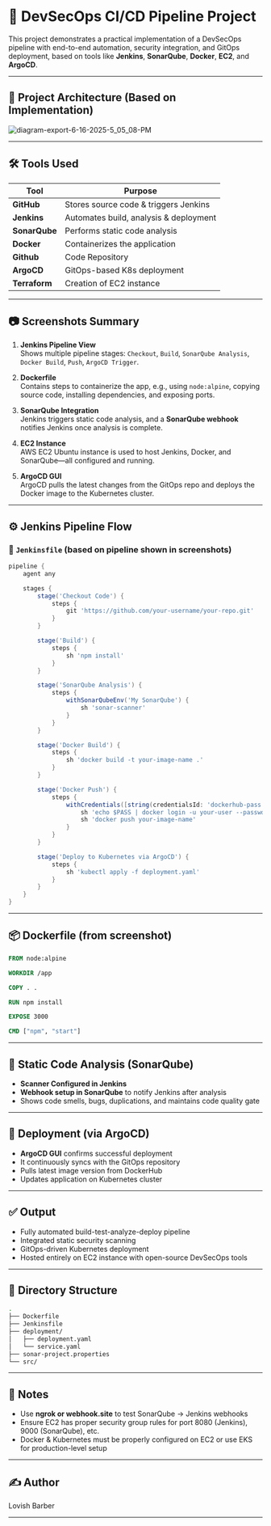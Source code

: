    
# 🚀 DevSecOps CI/CD Pipeline Project

This project demonstrates a practical implementation of a DevSecOps pipeline with end-to-end automation, security integration, and GitOps deployment, based on tools like **Jenkins**, **SonarQube**, **Docker**, **EC2**, and **ArgoCD**.

---

## 📌 Project Architecture (Based on Implementation)
![diagram-export-6-16-2025-5_05_08-PM](https://github.com/user-attachments/assets/e208754d-8ed9-4f40-929d-8661eb041a1e)

---

## 🛠 Tools Used

| Tool        | Purpose                                 |
|-------------|------------------------------------------|
| **GitHub**  | Stores source code & triggers Jenkins    |
| **Jenkins** | Automates build, analysis & deployment   |
| **SonarQube** | Performs static code analysis           |
| **Docker**  | Containerizes the application            |
| **Github**     | Code Repository                       |
| **ArgoCD**  | GitOps-based K8s deployment              |
| **Terraform**| Creation of EC2 instance                |
---

## 📷 Screenshots Summary

1. **Jenkins Pipeline View**  
   Shows multiple pipeline stages: `Checkout`, `Build`, `SonarQube Analysis`, `Docker Build`, `Push`, `ArgoCD Trigger`.

2. **Dockerfile**  
   Contains steps to containerize the app, e.g., using `node:alpine`, copying source code, installing dependencies, and exposing ports.

3. **SonarQube Integration**  
   Jenkins triggers static code analysis, and a **SonarQube webhook** notifies Jenkins once analysis is complete.

4. **EC2 Instance**  
   AWS EC2 Ubuntu instance is used to host Jenkins, Docker, and SonarQube—all configured and running.

5. **ArgoCD GUI**  
   ArgoCD pulls the latest changes from the GitOps repo and deploys the Docker image to the Kubernetes cluster.

---

## ⚙️ Jenkins Pipeline Flow

### 📄 `Jenkinsfile` (based on pipeline shown in screenshots)

```groovy
pipeline {
    agent any

    stages {
        stage('Checkout Code') {
            steps {
                git 'https://github.com/your-username/your-repo.git'
            }
        }

        stage('Build') {
            steps {
                sh 'npm install'
            }
        }

        stage('SonarQube Analysis') {
            steps {
                withSonarQubeEnv('My SonarQube') {
                    sh 'sonar-scanner'
                }
            }
        }

        stage('Docker Build') {
            steps {
                sh 'docker build -t your-image-name .'
            }
        }

        stage('Docker Push') {
            steps {
                withCredentials([string(credentialsId: 'dockerhub-pass', variable: 'PASS')]) {
                    sh 'echo $PASS | docker login -u your-user --password-stdin'
                    sh 'docker push your-image-name'
                }
            }
        }

        stage('Deploy to Kubernetes via ArgoCD') {
            steps {
                sh 'kubectl apply -f deployment.yaml'
            }
        }
    }
}
```

---

## 📦 Dockerfile (from screenshot)

```dockerfile
FROM node:alpine

WORKDIR /app

COPY . .

RUN npm install

EXPOSE 3000

CMD ["npm", "start"]
```

---

## 🧪 Static Code Analysis (SonarQube)

- **Scanner Configured in Jenkins**
- **Webhook setup in SonarQube** to notify Jenkins after analysis
- Shows code smells, bugs, duplications, and maintains code quality gate

---

## 🚀 Deployment (via ArgoCD)

- **ArgoCD GUI** confirms successful deployment
- It continuously syncs with the GitOps repository
- Pulls latest image version from DockerHub
- Updates application on Kubernetes cluster

---

## ✅ Output

- Fully automated build-test-analyze-deploy pipeline
- Integrated static security scanning
- GitOps-driven Kubernetes deployment
- Hosted entirely on EC2 instance with open-source DevSecOps tools

---

## 📁 Directory Structure

```bash
.
├── Dockerfile
├── Jenkinsfile
├── deployment/
│   ├── deployment.yaml
│   └── service.yaml
├── sonar-project.properties
└── src/
```

---

## 📌 Notes

- Use **ngrok or webhook.site** to test SonarQube → Jenkins webhooks
- Ensure EC2 has proper security group rules for port 8080 (Jenkins), 9000 (SonarQube), etc.
- Docker & Kubernetes must be properly configured on EC2 or use EKS for production-level setup

---

## ✍️ Author

Lovish Barber

---
